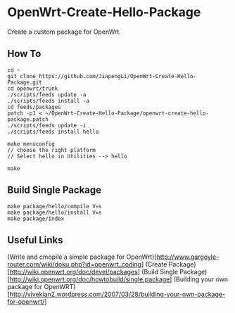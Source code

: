 # OpenWrt-Create-Hello-Package

Create a custom package for OpenWrt.

## How To

	cd ~
	git clone https://github.com/JiapengLi/OpenWrt-Create-Hello-Package.git
	cd openwrt/trunk
	./scripts/feeds update -a
	./scripts/feeds install -a
	cd feeds/packages
	patch -p1 < ~/OpenWrt-Create-Hello-Package/openwrt-create-hello-package.patch
	./scripts/feeds update -i
	./scripts/feeds install hello
	
	make menuconfig
	// choose the right platform
	// Select hello in Utilities --> hello

	make

## Build Single Package

	make package/hello/compile V=s
	make package/hello/install V=s
	make package/index

## Useful Links

(Write and cmopile a simple package for OpenWrt)[http://www.gargoyle-router.com/wiki/doku.php?id=openwrt_coding]
(Create Package)[http://wiki.openwrt.org/doc/devel/packages]
(Build Single Package)[http://wiki.openwrt.org/doc/howtobuild/single.package]
(Building your own package for OpenWRT)[http://vivekian2.wordpress.com/2007/03/28/building-your-own-package-for-openwrt/]  